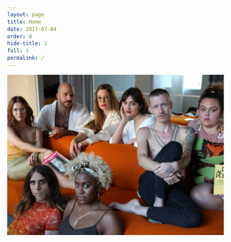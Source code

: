 ```yaml
---
layout: page
title: Home
date: 2017-07-04
order: 0
hide-title: 1
full: 1
permalink: /
---
```


<img src="/assets/crew.jpg">
